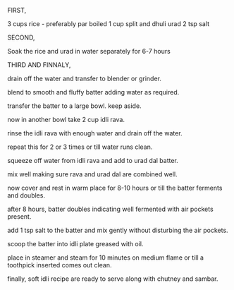 FIRST,

3 cups rice - preferably par boiled
1 cup split and dhuli urad
2 tsp salt

SECOND,

Soak the rice and urad in water separately for 6-7 hours

THIRD AND FINNALY,

drain off the water and transfer to blender or grinder.

blend to smooth and fluffy batter adding water as required.

transfer the batter to a large bowl. keep aside.

now in another bowl take 2 cup idli rava.

rinse the idli rava with enough water and drain off the water.

repeat this for 2 or 3 times or till water runs clean.

squeeze off water from idli rava and add to urad dal batter.

mix well making sure rava and urad dal are combined well.

now cover and rest in warm place for 8-10 hours or till the batter ferments and doubles.

after 8 hours, batter doubles indicating well fermented with air pockets present.

add 1 tsp salt to the batter and mix gently without disturbing the air pockets.

scoop the batter into idli plate greased with oil.

place in steamer and steam for 10 minutes on medium flame or till a toothpick inserted comes out clean.

finally, soft idli recipe are ready to serve along with chutney and sambar.